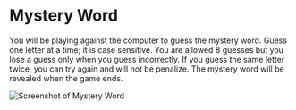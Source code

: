 # Mystery Word

You will be playing against the computer to guess the mystery word. Guess one letter at a time; it is case sensitive. You are allowed 8 guesses but you lose a guess only when you guess incorrectly. If you guess the same letter twice, you can try again and will not be penalize. The mystery word will be revealed when the game ends.

<img src="https://github.com/valindachan/mystery-word/blob/master/mystery-word.png" alt="Screenshot of Mystery Word">
